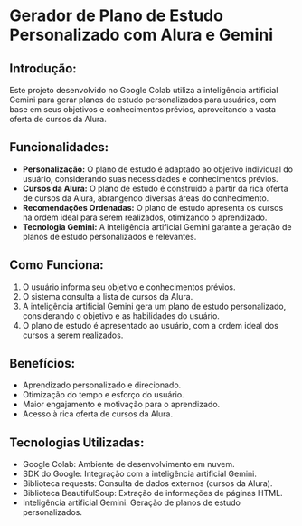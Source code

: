 # Gerador de Plano de Estudo Personalizado com Alura e Gemini

## Introdução:

Este projeto desenvolvido no Google Colab utiliza a inteligência artificial Gemini para gerar planos de estudo personalizados para usuários, com base em seus objetivos e conhecimentos prévios, aproveitando a vasta oferta de cursos da Alura.

## Funcionalidades:

- **Personalização:** O plano de estudo é adaptado ao objetivo individual do usuário, considerando suas necessidades e conhecimentos prévios.
- **Cursos da Alura:** O plano de estudo é construído a partir da rica oferta de cursos da Alura, abrangendo diversas áreas do conhecimento.
- **Recomendações Ordenadas:** O plano de estudo apresenta os cursos na ordem ideal para serem realizados, otimizando o aprendizado.
- **Tecnologia Gemini:** A inteligência artificial Gemini garante a geração de planos de estudo personalizados e relevantes.

## Como Funciona:

1. O usuário informa seu objetivo e conhecimentos prévios.
2. O sistema consulta a lista de cursos da Alura.
3. A inteligência artificial Gemini gera um plano de estudo personalizado, considerando o objetivo e as habilidades do usuário.
4. O plano de estudo é apresentado ao usuário, com a ordem ideal dos cursos a serem realizados.

## Benefícios:

- Aprendizado personalizado e direcionado.
- Otimização do tempo e esforço do usuário.
- Maior engajamento e motivação para o aprendizado.
- Acesso à rica oferta de cursos da Alura.

## Tecnologias Utilizadas:

- Google Colab: Ambiente de desenvolvimento em nuvem.
- SDK do Google: Integração com a inteligência artificial Gemini.
- Biblioteca requests: Consulta de dados externos (cursos da Alura).
- Biblioteca BeautifulSoup: Extração de informações de páginas HTML.
- Inteligência artificial Gemini: Geração de planos de estudo personalizados.
